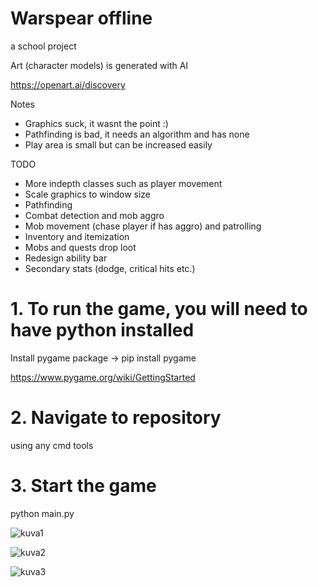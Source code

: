 # Warspear offline
a school project

Art (character models) is generated with AI

https://openart.ai/discovery

Notes
  - Graphics suck, it wasnt the point :)
  - Pathfinding is bad, it needs an algorithm and has none
  - Play area is small but can be increased easily
  
  
TODO
  - More indepth classes such as player movement
  - Scale graphics to window size
  - Pathfinding
  - Combat detection and mob aggro
  - Mob movement (chase player if has aggro) and patrolling
  - Inventory and itemization
  - Mobs and quests drop loot
  - Redesign ability bar
  - Secondary stats (dodge, critical hits etc.)

# 1. To run the game, you will need to have python installed
Install pygame package -> pip install pygame

https://www.pygame.org/wiki/GettingStarted

# 2. Navigate to repository
using any cmd tools

# 3. Start the game
python main.py

![kuva1](https://user-images.githubusercontent.com/94760484/235448917-e5916d3e-e3f5-4075-b5f0-10247f1a2cea.PNG)

![kuva2](https://user-images.githubusercontent.com/94760484/235448925-50440cb7-8422-4c98-a205-1fe240661eb2.PNG)

![kuva3](https://user-images.githubusercontent.com/94760484/235448930-a22435fd-56b9-45c0-8067-ce2f9153fa0a.PNG)
